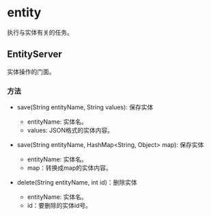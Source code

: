 # entity

执行与实体有关的任务。

## EntityServer

实体操作的门面。

### 方法

- save(String entityName, String values): 保存实体
  * entityName: 实体名。
  * values: JSON格式的实体内容。

- save(String entityName, HashMap<String, Object> map): 保存实体
  * entityName: 实体名。
  * map：转换成map的实体内容。

- delete(String entityName, int id)：删除实体
  * entityName: 实体名。
  * id：要删除的实体id号。
